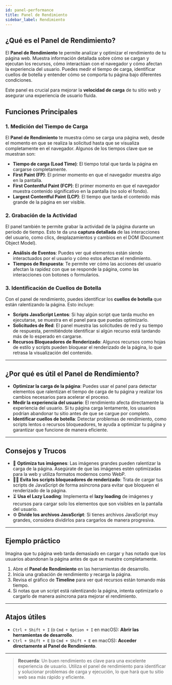 ```yaml
---
id: panel-performance
title: Panel de Rendimiento
sidebar_label: Rendimiento
---
```


## ¿Qué es el Panel de Rendimiento?

El **Panel de Rendimiento** te permite analizar y optimizar el rendimiento de tu página web. Muestra información detallada sobre cómo se cargan y ejecutan los recursos, cómo interactúan con el navegador y cómo afectan la experiencia del usuario. Puedes medir el tiempo de carga, identificar cuellos de botella y entender cómo se comporta tu página bajo diferentes condiciones.

Este panel es crucial para mejorar la **velocidad de carga** de tu sitio web y asegurar una experiencia de usuario fluida.

## Funciones Principales

### 1. Medición del Tiempo de Carga

El **Panel de Rendimiento** te muestra cómo se carga una página web, desde el momento en que se realiza la solicitud hasta que se visualiza completamente en el navegador. Algunos de los tiempos clave que se muestran son:

- **Tiempo de carga (Load Time)**: El tiempo total que tarda la página en cargarse completamente.
- **First Paint (FP)**: El primer momento en que el navegador muestra algo en la pantalla.
- **First Contentful Paint (FCP)**: El primer momento en que el navegador muestra contenido significativo en la pantalla (no solo el fondo).
- **Largest Contentful Paint (LCP)**: El tiempo que tarda el contenido más grande de la página en ser visible.

### 2. Grabación de la Actividad

El panel también te permite grabar la actividad de la página durante un período de tiempo. Esto te da una **captura detallada** de las interacciones del usuario, como clics, desplazamientos y cambios en el DOM (Document Object Model).

- **Análisis de Eventos**: Puedes ver qué elementos están siendo interactuados por el usuario y cómo estos afectan el rendimiento.
- **Tiempos de Respuesta**: Te permite ver cómo las acciones del usuario afectan la rapidez con que se responde la página, como las interacciones con botones o formularios.

### 3. Identificación de Cuellos de Botella

Con el panel de rendimiento, puedes identificar los **cuellos de botella** que están ralentizando la página. Esto incluye:

- **Scripts JavaScript Lentos**: Si hay algún script que tarda mucho en ejecutarse, se muestra en el panel para que puedas optimizarlo.
- **Solicitudes de Red**: El panel muestra las solicitudes de red y su tiempo de respuesta, permitiéndote identificar si algún recurso está tardando más de lo esperado en cargarse.
- **Recursos Bloqueadores de Renderizado**: Algunos recursos como hojas de estilo y scripts pueden bloquear el renderizado de la página, lo que retrasa la visualización del contenido.

---

## ¿Por qué es útil el Panel de Rendimiento?

- **Optimizar la carga de la página**: Puedes usar el panel para detectar elementos que ralentizan el tiempo de carga de tu página y realizar los cambios necesarios para acelerar el proceso.
- **Medir la experiencia del usuario**: El rendimiento afecta directamente la experiencia del usuario. Si tu página carga lentamente, los usuarios podrían abandonar tu sitio antes de que se cargue por completo.
- **Identificar cuellos de botella**: Detectar problemas de rendimiento, como scripts lentos o recursos bloqueadores, te ayuda a optimizar tu página y garantizar que funcione de manera eficiente.

---

## Consejos y Trucos

- 🚀 **Optimiza tus imágenes**: Las imágenes grandes pueden ralentizar la carga de la página. Asegúrate de que las imágenes estén optimizadas para la web y utiliza formatos modernos como WebP.
- 🧑‍💻 **Evita los scripts bloqueadores de renderizado**: Trata de cargar tus scripts de JavaScript de forma asíncrona para evitar que bloqueen el renderizado de la página.
- ⏳ **Usa el Lazy Loading**: Implementa el **lazy loading** de imágenes y recursos para cargar solo los elementos que son visibles en la pantalla del usuario.
- ⚙️ **Divide los archivos JavaScript**: Si tienes archivos JavaScript muy grandes, considera dividirlos para cargarlos de manera progresiva.

---

## Ejemplo práctico

Imagina que tu página web tarda demasiado en cargar y has notado que los usuarios abandonan la página antes de que se muestre completamente.

1. Abre el **Panel de Rendimiento** en las herramientas de desarrollo.
2. Inicia una grabación de rendimiento y recarga la página.
3. Revisa el gráfico de **Timeline** para ver qué recursos están tomando más tiempo.
4. Si notas que un script está ralentizando la página, intenta optimizarlo o cargarlo de manera asíncrona para mejorar el rendimiento.

---

## Atajos útiles

- `Ctrl + Shift + I` (o `Cmd + Option + I` en macOS): **Abrir las herramientas de desarrollo**.
- `Ctrl + Shift + E` (o `Cmd + Shift + E` en macOS): **Acceder directamente al Panel de Rendimiento**.

---

> **Recuerda**: Un buen rendimiento es clave para una excelente experiencia de usuario. Utiliza el panel de rendimiento para identificar y solucionar problemas de carga y ejecución, lo que hará que tu sitio web sea más rápido y eficiente.
